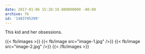 ```yaml
---
date: 2017-01-06 15:28:19.000000000 -08:00
archive: fb
id: '1483745299'
---
```


This kid and her obsessions.

{{< fb/images >}}
{{< fb/image src="image-1.jpg" />}}
{{< fb/image src="image-2.jpg" />}}
{{< /fb/images >}}
